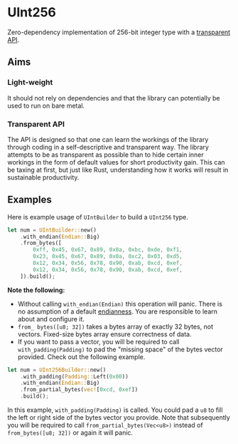 # UInt256

Zero-dependency implementation of 256-bit integer type with a [transparent API]().

## Aims

### Light-weight

It should not rely on dependencies and that the library can potentially be used to run on bare metal.

### Transparent API

The API is designed so that one can learn the workings of the library through coding in a self-descriptive and transparent way.
The library attempts to be as transparent as possible than to hide certain inner workings in the form of default values for short productivity gain. This can be taxing at first, but just like Rust, understanding how it works will result in sustainable productivity.

## Examples

Here is example usage of `UIntBuilder` to build a `UInt256` type.

```rust
let num = UIntBuilder::new()
    .with_endian(Endian::Big)
    .from_bytes([
        0xff, 0x45, 0x67, 0x89, 0x0a, 0xbc, 0xde, 0xf1,
        0x23, 0x45, 0x67, 0x89, 0x0a, 0xc2, 0x03, 0xd5,
        0x12, 0x34, 0x56, 0x78, 0x90, 0xab, 0xcd, 0xef,
        0x12, 0x34, 0x56, 0x78, 0x90, 0xab, 0xcd, 0xef,
    ]).build();
```

**Note the following:**

- Without calling `with_endian(Endian)` this operation will panic. There is no assumption of a default [endianness](https://dev.to/pancy/what-are-big-and-little-endians-91h). You are responsible to learn about  and configure it.
- `from_ bytes([u8; 32])` takes a bytes array of exactly 32 bytes, not vectors. Fixed-size bytes array ensure correctness of data.
- If you want to pass a vector, you will be required to call `with_padding(Padding)` to pad the "missing space" of the bytes vector provided. Check out the following example.

```rust
let num = UInt256Builder::new()
    .with_padding(Padding::Left(0x00))
    .with_endian(Endian::Big)
    .from_partial_bytes(vec![0xcd, 0xef])
    .build();
```

In this example, `with_padding(Padding)` is called. You could pad a `u8` to fill the left or right side of the bytes vector you provide. Note that subsequently you will be required to call `from_partial_bytes(Vec<u8>)` instead of `from_bytes([u8; 32])` or again it will panic.